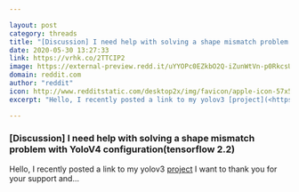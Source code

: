 ```yaml
---

layout: post
category: threads
title: "[Discussion] I need help with solving a shape mismatch problem with YoloV4 configuration(tensorflow 2.2)"
date: 2020-05-30 13:27:33
link: https://vrhk.co/2TTCIP2
image: https://external-preview.redd.it/uYYOPc0EZkbO2Q-iZunWtVn-p0RkcsUB4neAqWDxc4w.jpg?width=400&height=209.42408377&auto=webp&crop=400:209.42408377,smart&s=d32c98a5dd2379730d8109202a2e378186304227
domain: reddit.com
author: "reddit"
icon: http://www.redditstatic.com/desktop2x/img/favicon/apple-icon-57x57.png
excerpt: "Hello, I recently posted a link to my yolov3 [project](<https://github.com/emadboctorx/yolov3-keras-tf2>) I want to thank you for your support and..."

---
```


### [Discussion] I need help with solving a shape mismatch problem with YoloV4 configuration(tensorflow 2.2)

Hello, I recently posted a link to my yolov3 [project](<https://github.com/emadboctorx/yolov3-keras-tf2>) I want to thank you for your support and...